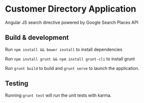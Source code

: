 # Customer Directory Application
Angular JS search directive powered by Google Search Places API

## Build & development

Run `npm install && bower install` to install dependencies

Run `npm install grunt && npm install grunt-cli` to install grunt

Run `grunt build` to build and `grunt serve` to launch the application.

## Testing

Running `grunt test` will run the unit tests with karma.
